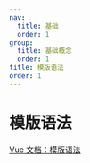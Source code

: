 ```yaml
---
nav:
  title: 基础
  order: 1
group:
  title: 基础概念
  order: 1
title: 模版语法
order: 1
---
```


# 模版语法

[Vue 文档：模版语法](https://cn.vuejs.org/v2/guide/syntax.html)
